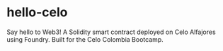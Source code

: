 # hello-celo
Say hello to Web3! A Solidity smart contract deployed on Celo Alfajores using Foundry. Built for the Celo Colombia Bootcamp.
